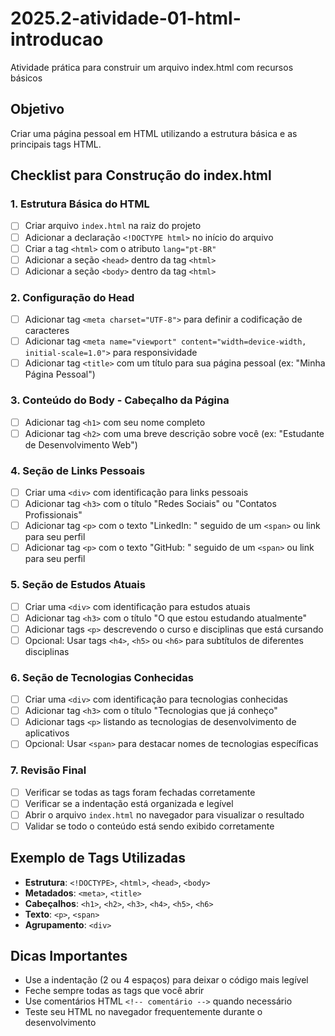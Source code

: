 # 2025.2-atividade-01-html-introducao
Atividade prática para construir um arquivo index.html com recursos básicos

## Objetivo
Criar uma página pessoal em HTML utilizando a estrutura básica e as principais tags HTML.

## Checklist para Construção do index.html

### 1. Estrutura Básica do HTML
- [ ] Criar arquivo `index.html` na raiz do projeto
- [ ] Adicionar a declaração `<!DOCTYPE html>` no início do arquivo
- [ ] Criar a tag `<html>` com o atributo `lang="pt-BR"`
- [ ] Adicionar a seção `<head>` dentro da tag `<html>`
- [ ] Adicionar a seção `<body>` dentro da tag `<html>`

### 2. Configuração do Head
- [ ] Adicionar tag `<meta charset="UTF-8">` para definir a codificação de caracteres
- [ ] Adicionar tag `<meta name="viewport" content="width=device-width, initial-scale=1.0">` para responsividade
- [ ] Adicionar tag `<title>` com um título para sua página pessoal (ex: "Minha Página Pessoal")

### 3. Conteúdo do Body - Cabeçalho da Página
- [ ] Adicionar tag `<h1>` com seu nome completo
- [ ] Adicionar tag `<h2>` com uma breve descrição sobre você (ex: "Estudante de Desenvolvimento Web")

### 4. Seção de Links Pessoais
- [ ] Criar uma `<div>` com identificação para links pessoais
- [ ] Adicionar tag `<h3>` com o título "Redes Sociais" ou "Contatos Profissionais"
- [ ] Adicionar tag `<p>` com o texto "LinkedIn: " seguido de um `<span>` ou link para seu perfil
- [ ] Adicionar tag `<p>` com o texto "GitHub: " seguido de um `<span>` ou link para seu perfil

### 5. Seção de Estudos Atuais
- [ ] Criar uma `<div>` com identificação para estudos atuais
- [ ] Adicionar tag `<h3>` com o título "O que estou estudando atualmente"
- [ ] Adicionar tags `<p>` descrevendo o curso e disciplinas que está cursando
- [ ] Opcional: Usar tags `<h4>`, `<h5>` ou `<h6>` para subtítulos de diferentes disciplinas

### 6. Seção de Tecnologias Conhecidas
- [ ] Criar uma `<div>` com identificação para tecnologias conhecidas
- [ ] Adicionar tag `<h3>` com o título "Tecnologias que já conheço"
- [ ] Adicionar tags `<p>` listando as tecnologias de desenvolvimento de aplicativos
- [ ] Opcional: Usar `<span>` para destacar nomes de tecnologias específicas

### 7. Revisão Final
- [ ] Verificar se todas as tags foram fechadas corretamente
- [ ] Verificar se a indentação está organizada e legível
- [ ] Abrir o arquivo `index.html` no navegador para visualizar o resultado
- [ ] Validar se todo o conteúdo está sendo exibido corretamente

## Exemplo de Tags Utilizadas
- **Estrutura**: `<!DOCTYPE>`, `<html>`, `<head>`, `<body>`
- **Metadados**: `<meta>`, `<title>`
- **Cabeçalhos**: `<h1>`, `<h2>`, `<h3>`, `<h4>`, `<h5>`, `<h6>`
- **Texto**: `<p>`, `<span>`
- **Agrupamento**: `<div>`

## Dicas Importantes
- Use a indentação (2 ou 4 espaços) para deixar o código mais legível
- Feche sempre todas as tags que você abrir
- Use comentários HTML `<!-- comentário -->` quando necessário
- Teste seu HTML no navegador frequentemente durante o desenvolvimento
